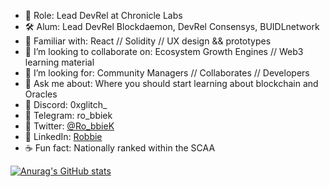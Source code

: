 
- 🔭  Role: Lead DevRel at Chronicle Labs
- 🛠  Alum: Lead DevRel Blockdaemon, DevRel Consensys, BUIDLnetwork
- 🤹‍  Familiar with: React // Solidity // UX design && prototypes
- 🏓  I’m looking to collaborate on: Ecosystem Growth Engines // Web3 learning material 
- 🔮  I’m looking for: Community Managers // Collaborates // Developers
- 💬  Ask me about: Where you should start learning about blockchain and Oracles
- 🍜  Discord: 0xglitch_
- 🍜  Telegram: ro_bbiek
- 🍜  Twitter: [@Ro_bbieK](https://twitter.com/Ro_bbieK)
- 🍜  LinkedIn: [Robbie](https://www.linkedin.com/in/robbie-k/)
- ☕  Fun fact: Nationally ranked within the SCAA 

[![Anurag's GitHub stats](https://github-readme-stats.vercel.app/api?username=anuraghazra)](https://github.com/robbiekruszynski/github-readme-stats)
